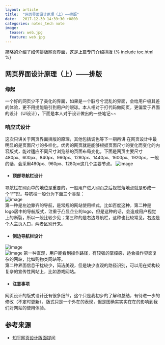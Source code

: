 ```yaml
---
layout: article
title:  "网页界面设计原理（上）——排版"
date:   2017-12-30 14:39:30 +0800
categories: notes_tech note
image:
  teaser: web.jpg
  feature: web.jpg
---
```

简略的介绍了如何排版网页界面，这是上篇专门介绍排版
{% include toc.html %}


## 网页界面设计原理（上）——排版
### 缘起
一个好的网页少不了美化的界面，如果是一个脏兮兮混乱的界面，会给用户极其差的体验，更不用提能吸引到用户的眼球。本人相对于打代码做网页，更偏爱于界面的设计（UI设计），下面是本人对于设计做出的一些笔记~~


### 响应式设计
这次只讲关于网页界面排版的原理，其他包括调色等下一期再讲
在网页设计中最明显的是页面尺寸的多样化，优秀的网页就是能够根据页面尺寸的变化而变化的内容版式，能过适应不同尺寸浏览器的页面布局变化。下面是网页主要尺寸480px、600px、840px、960px、1280px、1440px、1600px、1920px，一般的话，会采用480px、960px、1280px这几个主要节点。
![image](https://pic3.zhimg.com/v2-c0d75f74a6c1009e367e3ad60ecffaab_r.jpg)

* #### 顶部导航栏设计
导航栏在网页中的地位是重要的，一般用户进入网页之后视觉落地点就是形成一个“F"形。导航栏一般分为下面三个类型：</br> ![image](https://pic3.zhimg.com/50/1ff653c64d27531f15faab784407ebee_hd.jpg)</br>
第一种是左边靠齐的导航，是常规的网站使用样式，比如百度这种，第二种是logo居中的导航版式，注重于凸显企业的logo，但是这种的话，会造成用户视觉上的断裂，所以一般比较少见；第三种的是右边导航栏，这种也比较常见，右边是个人主页入口，两者区别开来。
* #### 侧边导航栏设计
![image](https://timgsa.baidu.com/timg?image&quality=80&size=b9999_10000&sec=1514782279659&di=f15f48b68fc75a01b19c7ac648791c8b&imgtype=0&src=http%3A%2F%2Fh.hiphotos.baidu.com%2Fzhidao%2Fpic%2Fitem%2F4bed2e738bd4b31c602a883085d6277f9e2ff823.jpg)</br>
![image](https://timgsa.baidu.com/timg?image&quality=80&size=b9999_10000&sec=1514782354638&di=8b0b3209afbf6fbdb6d791c1537ef7b5&imgtype=0&src=http%3A%2F%2Fwww.th7.cn%2Fd%2Ffile%2Fp%2F2014%2F03%2F17%2Fd57b6bb950387c2dee228e0f719a225f.jpg)
第一种直观，用户能看到操作路径，有较强的掌控感，适合操作界面复杂的网站，比如购物类网站等。</br>第二种界面信息干扰较少，简洁美观，但是缺少直观的路径识别，可以用在架构较复杂的宣传性网站上，比如游戏网站。

* #### 注意事项
网页设计的版式设计还有很多细节，这个只是我初步的了解和总结，有待进一步的修改（不定时更新），版式只是一个外在的表现，但是图确实实实在在的影响到我们对网站的使用体验。
## 参考来源
* [知乎网页设计版面提问](https://zhuanlan.zhihu.com/p/21577848)